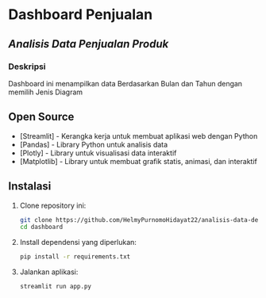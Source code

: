 # Dashboard Penjualan
## _Analisis Data Penjualan Produk_

### Deskripsi
Dashboard ini menampilkan  data  Berdasarkan Bulan dan Tahun dengan memilih  Jenis Diagram

## Open Source

- [Streamlit] - Kerangka kerja untuk membuat aplikasi web dengan Python
- [Pandas] - Library Python untuk analisis data
- [Plotly] - Library untuk visualisasi data interaktif
- [Matplotlib] - Library untuk membuat grafik statis, animasi, dan interaktif

## Instalasi

1. Clone repository ini:

    ```sh
    git clone https://github.com/HelmyPurnomoHidayat22/analisis-data-dengan-python.git
    cd dashboard
    ```

2. Install dependensi yang diperlukan:

    ```sh
    pip install -r requirements.txt
    ```

3. Jalankan aplikasi:

    ```sh
    streamlit run app.py
    ```
